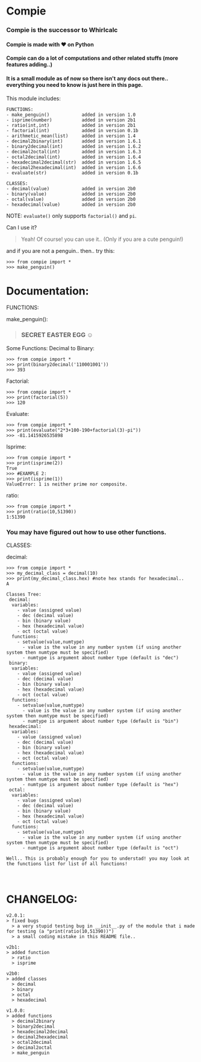 # Compie
### Compie is the successor to Whirlcalc
#### Compie is made with ❤️ on Python

#### Compie can do a lot of computations and other related stuffs (more features adding..)
#### It is a small module as of now so there isn't any docs out there.. everything you need to know is just here in this page.

This module includes:
```
FUNCTIONS:
- make_penguin()            added in version 1.0
- isprime(number)           added in version 2b1
- ratio(int,int)            added in version 2b1
- factorial(int)            added in version 0.1b
- arithmetic_mean(list)     added in version 1.4
- decimal2binary(int)       added in version 1.6.1
- binary2decimal(int)       added in version 1.6.2
- decimal2octal(int)        added in version 1.6.3
- octal2decimal(int)        added in version 1.6.4
- hexadecimal2decimal(str)  added in version 1.6.5
- decimal2hexadecimal(int)  added in version 1.6.6
- evaluate(str)             added in version 0.1b

CLASSES:
- decimal(value)            added in version 2b0
- binary(value)             added in version 2b0
- octal(value)              added in version 2b0
- hexadecimal(value)        added in version 2b0
```
NOTE: `evaluate()` only supports `factorial()` and `pi`.


Can I use it?
> Yeah! Of course! you can use it.. (Only if you are a cute penguin!)

and if you are not a penguin.. then.. try this:
```
>>> from compie import *
>>> make_penguin()
```


# Documentation:

FUNCTIONS: 

make_penguin():
>### SECRET EASTER EGG ☺

Some Functions:
Decimal to Binary:
```
>>> from compie import *
>>> print(binary2decimal('110001001'))
>>> 393
```
Factorial:
```
>>> from compie import *
>>> print(factorial(5))
>>> 120
```
Evaluate:
```
>>> from compie import *
>>> print(evaluate("2*3+100-190+factorial(3)-pi"))
>>> -81.1415926535898
```
Isprime:
```
>>> from compie import *
>>> print(isprime(2))
True
>>> #EXAMPLE 2:
>>> print(isprime(1))
ValueError: 1 is neither prime nor composite.
```
ratio:
```
>>> from compie import *
>>> print(ratio(10,51390))
1:51390
```
### You may have figured out how to use other functions.

CLASSES:

decimal:
```
>>> from compie import *
>>> my_decimal_class = decimal(10)
>>> print(my_decimal_class.hex) #note hex stands for hexadecimal..
A
```
```
Classes Tree:
 decimal:
  variables:
    - value (assigned value)
    - dec (decimal value)
    - bin (binary value)
    - hex (hexadecimal value)
    - oct (octal value)
  functions:
    - setvalue(value,numtype)
      - value is the value in any number system (if using another system then numtype must be specified)
      - numtype is argument about number type (default is "dec")
 binary:
  variables:
    - value (assigned value)
    - dec (decimal value)
    - bin (binary value)
    - hex (hexadecimal value)
    - oct (octal value)
  functions:
    - setvalue(value,numtype)
      - value is the value in any number system (if using another system then numtype must be specified)
      - numtype is argument about number type (default is "bin")
 hexadecimal:
  variables:
    - value (assigned value)
    - dec (decimal value)
    - bin (binary value)
    - hex (hexadecimal value)
    - oct (octal value)
  functions:
    - setvalue(value,numtype)
      - value is the value in any number system (if using another system then numtype must be specified)
      - numtype is argument about number type (default is "hex")
 octal:
  variables:
    - value (assigned value)
    - dec (decimal value)
    - bin (binary value)
    - hex (hexadecimal value)
    - oct (octal value)
  functions:
    - setvalue(value,numtype)
      - value is the value in any number system (if using another system then numtype must be specified)
      - numtype is argument about number type (default is "oct")

Well.. This is probably enough for you to understad! you may look at the functions list for list of all functions!
```


<br>

# CHANGELOG:
```
v2.0.1:
> fixed bugs
  > a very stupid testing bug in __init__.py of the module that i made for testing (a "print(ratio(10,51390))")
  > a small coding mistake in this README file..

v2b1:
> added function
  > ratio
  > isprime

v2b0:
> added classes
  > decimal
  > binary
  > octal
  > hexadecimal

v1.0.0:
> added functions
  > decimal2binary
  > binary2decimal
  > hexadecimal2decimal
  > decimal2hexadecimal
  > octal2decimal
  > decimal2octal
  > make_penguin
```
